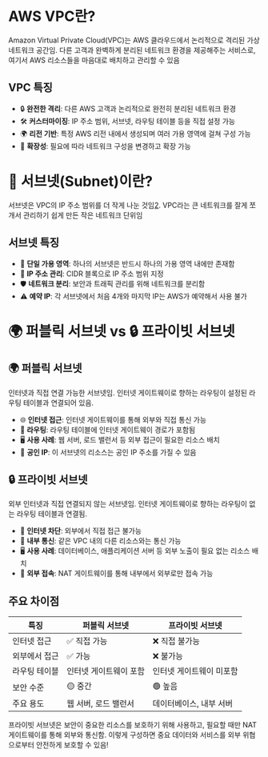 # AWS VPC란?
Amazon Virtual Private Cloud(VPC)는 AWS 클라우드에서 논리적으로 격리된 가상 네트워크 공간임. 다른 고객과 완벽하게 분리된 네트워크 환경을 제공해주는 서비스로, 여기서 AWS 리소스들을 마음대로 배치하고 관리할 수 있음

## VPC 특징

- 🔒 **완전한 격리**: 다른 AWS 고객과 논리적으로 완전히 분리된 네트워크 환경
- 🛠️ **커스터마이징**: IP 주소 범위, 서브넷, 라우팅 테이블 등을 직접 설정 가능
- 🌍 **리전 기반**: 특정 AWS 리전 내에서 생성되며 여러 가용 영역에 걸쳐 구성 가능
- 🔄 **확장성**: 필요에 따라 네트워크 구성을 변경하고 확장 가능

# 🧩 서브넷(Subnet)이란?

서브넷은 VPC의 IP 주소 범위를 더 작게 나눈 것임[2](https://eataws.tistory.com/8). VPC라는 큰 네트워크를 잘게 쪼개서 관리하기 쉽게 만든 작은 네트워크 단위임

## 서브넷 특징

- 📍 **단일 가용 영역**: 하나의 서브넷은 반드시 하나의 가용 영역 내에만 존재함
- 🔢 **IP 주소 관리**: CIDR 블록으로 IP 주소 범위 지정
- 🛡️ **네트워크 분리**: 보안과 트래픽 관리를 위해 네트워크를 분리함
- ⚠️ **예약 IP**: 각 서브넷에서 처음 4개와 마지막 IP는 AWS가 예약해서 사용 불가

# 🌍 퍼블릭 서브넷 vs 🔒 프라이빗 서브넷

## 🌍 퍼블릭 서브넷

인터넷과 직접 연결 가능한 서브넷임. 인터넷 게이트웨이로 향하는 라우팅이 설정된 라우팅 테이블과 연결되어 있음.

- 🌐 **인터넷 접근**: 인터넷 게이트웨이를 통해 외부와 직접 통신 가능
- 🔄 **라우팅**: 라우팅 테이블에 인터넷 게이트웨이 경로가 포함됨
- 🖥️ **사용 사례**: 웹 서버, 로드 밸런서 등 외부 접근이 필요한 리소스 배치
- 📡 **공인 IP**: 이 서브넷의 리소스는 공인 IP 주소를 가질 수 있음

## 🔒 프라이빗 서브넷

외부 인터넷과 직접 연결되지 않는 서브넷임. 인터넷 게이트웨이로 향하는 라우팅이 없는 라우팅 테이블과 연결됨.

- 🛑 **인터넷 차단**: 외부에서 직접 접근 불가능
- 🔄 **내부 통신**: 같은 VPC 내의 다른 리소스와는 통신 가능
- 🖥️ **사용 사례**: 데이터베이스, 애플리케이션 서버 등 외부 노출이 필요 없는 리소스 배치
- 🔄 **외부 접속**: NAT 게이트웨이를 통해 내부에서 외부로만 접속 가능

## 주요 차이점

| 특징 | 퍼블릭 서브넷 | 프라이빗 서브넷 |
| --- | --- | --- |
| 인터넷 접근 | ✅ 직접 가능 | ❌ 직접 불가능 |
| 외부에서 접근 | ✅ 가능 | ❌ 불가능 |
| 라우팅 테이블 | 인터넷 게이트웨이 포함 | 인터넷 게이트웨이 미포함 |
| 보안 수준 | 🟡 중간 | 🟢 높음 |
| 주요 용도 | 웹 서버, 로드 밸런서 | 데이터베이스, 내부 서버 |

프라이빗 서브넷은 보안이 중요한 리소스를 보호하기 위해 사용하고, 필요할 때만 NAT 게이트웨이를 통해 외부와 통신함. 이렇게 구성하면 중요 데이터와 서비스를 외부 위협으로부터 안전하게 보호할 수 있음!